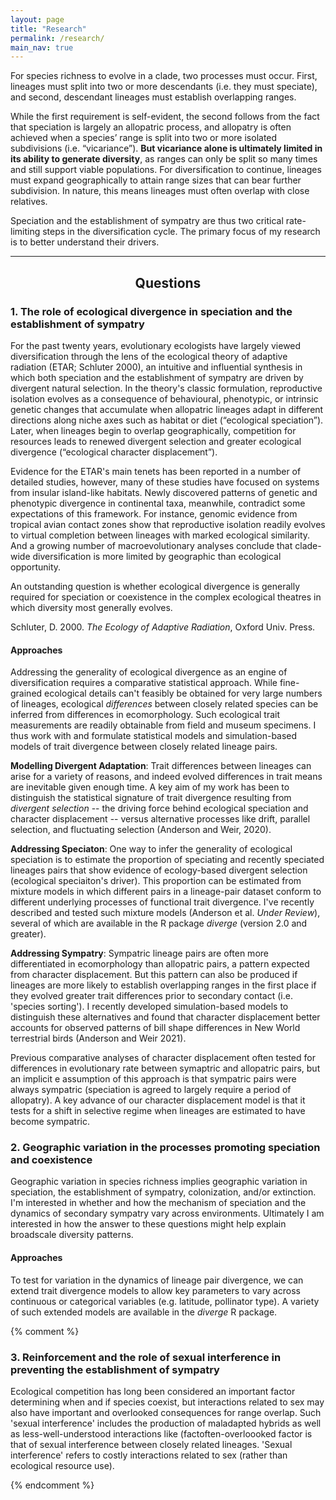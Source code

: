 ```yaml
---
layout: page
title: "Research"
permalink: /research/
main_nav: true
---
```


For species richness to evolve in a clade, two processes must occur. First, lineages must split into two or more descendants (i.e. they must speciate), and second, descendant lineages must establish overlapping ranges. 

While the first requirement is self-evident, the second follows from the fact that speciation is largely an allopatric process, and allopatry is often achieved when a species’ range is split into two or more isolated subdivisions (i.e. “vicariance”). **But vicariance alone is ultimately limited in its ability to generate diversity**, as ranges can only be split so many times and still support viable populations. For diversification to continue, lineages must expand geographically to attain range sizes that can bear further subdivision. In nature, this means lineages must often overlap with close relatives. 

Speciation and the establishment of sympatry are thus two critical rate-limiting steps in the diversification cycle. The primary focus of my research is to better understand their drivers. 

---

<h2 style="text-align:center;"> Questions </h2>

### 1. The role of ecological divergence in speciation and the establishment of sympatry

For the past twenty years, evolutionary ecologists have largely viewed diversification through the lens of the ecological theory of adaptive radiation (ETAR; Schluter 2000), an intuitive and influential synthesis in which both speciation and the establishment of sympatry are driven by divergent natural selection. In the theory's classic formulation, reproductive isolation evolves as a consequence of behavioural, phenotypic, or intrinsic genetic changes that accumulate when allopatric lineages adapt in different directions along niche axes such as habitat or diet (“ecological speciation”). Later, when lineages begin to overlap geographically, competition for resources leads to renewed divergent selection and greater ecological divergence (“ecological character displacement”).

Evidence for the ETAR's main tenets has been reported in a number of detailed studies, however, many of these studies have focused on systems from insular island-like habitats. Newly discovered patterns of genetic and phenotypic divergence in continental taxa, meanwhile, contradict some expectations of this framework. For instance, genomic evidence from tropical avian contact zones show that reproductive isolation readily evolves to virtual completion between lineages with marked ecological similarity. And a growing number of macroevolutionary analyses conclude that clade-wide diversification is more limited by geographic than ecological opportunity. 

An outstanding question is whether ecological divergence is generally required for speciation or coexistence in the complex ecological theatres in which diversity most generally evolves.

Schluter, D. 2000. *The Ecology of Adaptive Radiation*, Oxford Univ. Press.

#### Approaches

Addressing the generality of ecological divergence as an engine of diversification requires a comparative statistical approach. While fine-grained ecological details can't feasibly be obtained for very large numbers of lineages, ecological *differences* between closely related species can be inferred from differences in ecomorphology. Such ecological trait measurements are readily obtainable from field and museum specimens. I thus work with and formulate statistical models and simulation-based models of trait divergence between closely related lineage pairs. 

**Modelling Divergent Adaptation**: Trait differences between lineages can arise for a variety of reasons, and indeed evolved differences in trait means are inevitable given enough time. A key aim of my work has been to distinguish the statistical signature of trait divergence resulting from *divergent selection* -- the driving force behind ecological speciation and character displacement -- versus alternative processes like drift, parallel selection, and fluctuating selection (Anderson and Weir, 2020).

**Addressing Speciaton**: One way to infer the generality of ecological speciation is to estimate the proportion of speciating and recently speciated lineages pairs that show evidence of ecology-based divergent selection (ecological speciaiton's driver). This proportion can be estimated from mixture models in which different pairs in a lineage-pair dataset conform to different underlying processes of functional trait divergence. I've recently described and tested such mixture models (Anderson et al. *Under Review*), several of which are available in the R package *diverge* (version 2.0 and greater). 

**Addressing Sympatry**: Sympatric lineage pairs are often more differentiated in ecomorphology than allopatric pairs, a pattern expected from character displacement. But this pattern can also be produced if lineages are more likely to establish overlapping ranges in the first place if they evolved greater trait differences prior to secondary contact (i.e. 'species sorting'). I recently developed simulation-based models to distinguish these alternatives and found that character displacement better accounts for observed patterns of bill shape differences in New World terrestrial birds (Anderson and Weir 2021). 

Previous comparative analyses of character displacement often tested for differences in evolutionary rate between symaptric and allopatric pairs, but an implicit e assumption of this approach is that sympatric pairs were always sympatric (speciation is agreed to largely require a period of allopatry). A key advance of our character displacement model is that it tests for a shift in selective regime when lineages are estimated to have become sympatric. 


### 2. Geographic variation in the processes promoting speciation and coexistence

Geographic variation in species richness implies geographic variation in speciation, the establishment of sympatry, colonization, and/or extinction. I'm interested in whether and how the mechanism of speciation and the dynamics of secondary sympatry vary across environments. Ultimately I am interested in how the answer to these questions might help explain broadscale diversity patterns. 

#### Approaches

To test for variation in the dynamics of lineage pair divergence, we can extend trait divergence models to allow key parameters to vary across continuous or categorical variables (e.g. latitude, pollinator type). A variety of such extended models are available in the *diverge* R package. 

{% comment %} 

### 3. Reinforcement and the role of sexual interference in preventing the establishment of sympatry

Ecological competition has long been considered an important factor determining when and if species coexist, but interactions related to sex may also have important and overlooked consequences for range overlap. Such 'sexual interference' includes the production of maladapted hybrids as well as less-well-understood interactions like (factoften-overloooked factor is that of sexual interference between closely related lineages. 'Sexual interference' refers to costly interactions related to sex (rather than ecological resource use).


{% endcomment %} 